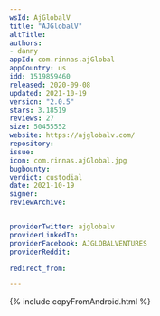 ```yaml
---
wsId: AjGlobalV
title: "AJGlobalV"
altTitle: 
authors:
- danny
appId: com.rinnas.ajGlobal
appCountry: us
idd: 1519859460
released: 2020-09-08
updated: 2021-10-19
version: "2.0.5"
stars: 3.18519
reviews: 27
size: 50455552
website: https://ajglobalv.com/
repository: 
issue: 
icon: com.rinnas.ajGlobal.jpg
bugbounty: 
verdict: custodial
date: 2021-10-19
signer: 
reviewArchive:


providerTwitter: ajglobalv
providerLinkedIn: 
providerFacebook: AJGLOBALVENTURES
providerReddit: 

redirect_from:

---
```


{% include copyFromAndroid.html %}
